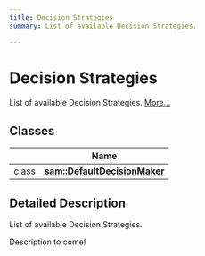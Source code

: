 ```yaml
---
title: Decision Strategies
summary: List of available Decision Strategies.  

---
```


# Decision Strategies




List of available Decision Strategies.  [More...](#detailed-description)






## Classes

|                | Name           |
| -------------- | -------------- |
| class | **[sam::DefaultDecisionMaker](/doxygen/Classes/classsam_1_1_default_decision_maker/)**  |








## Detailed Description

List of available Decision Strategies. 


























Description to come! 








